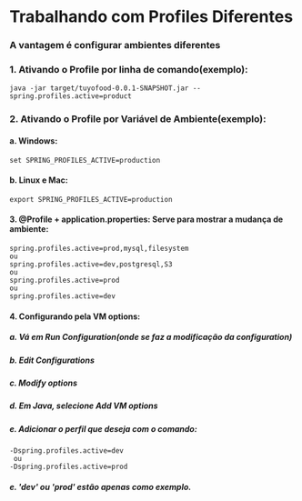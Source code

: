 # Trabalhando com Profiles Diferentes
### A vantagem é configurar ambientes diferentes
### 1. Ativando o Profile por linha de comando(exemplo):
````
java -jar target/tuyofood-0.0.1-SNAPSHOT.jar --spring.profiles.active=product
````
### 2. Ativando o Profile por Variável de Ambiente(exemplo):
#### a. Windows:
````
set SPRING_PROFILES_ACTIVE=production
````
#### b. Linux e Mac:
````
export SPRING_PROFILES_ACTIVE=production
````
#### 3. @Profile + application.properties: Serve para mostrar a mudança de ambiente:
````
spring.profiles.active=prod,mysql,filesystem
ou
spring.profiles.active=dev,postgresql,S3
ou
spring.profiles.active=prod
ou
spring.profiles.active=dev
````
#### 4. Configurando pela VM options:
##### a. Vá em Run Configuration(onde se faz a modificação da configuration)
##### b. Edit Configurations
##### c. Modify options
##### d. Em Java, selecione Add VM options
##### e. Adicionar o perfil que deseja com o comando:
````
-Dspring.profiles.active=dev
 ou 
-Dspring.profiles.active=prod
````
##### e. 'dev' ou 'prod' estão apenas como exemplo.
